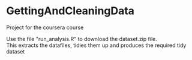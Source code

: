 GettingAndCleaningData
======================

Project for the coursera course

Use the file "run_analysis.R" to download the dataset.zip file.  
This extracts the datafiles, tidies them up and produces the required tidy dataset
